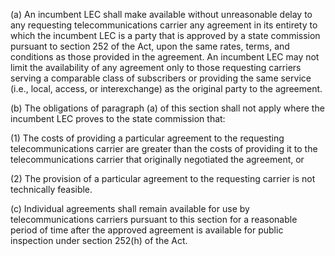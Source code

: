 (a) An incumbent LEC shall make available without unreasonable delay to any requesting telecommunications carrier any agreement in its entirety to which the incumbent LEC is a party that is approved by a state commission pursuant to section 252 of the Act, upon the same rates, terms, and conditions as those provided in the agreement. An incumbent LEC may not limit the availability of any agreement only to those requesting carriers serving a comparable class of subscribers or providing the same service (i.e., local, access, or interexchange) as the original party to the agreement.

(b) The obligations of paragraph (a) of this section shall not apply where the incumbent LEC proves to the state commission that:

(1) The costs of providing a particular agreement to the requesting telecommunications carrier are greater than the costs of providing it to the telecommunications carrier that originally negotiated the agreement, or

(2) The provision of a particular agreement to the requesting carrier is not technically feasible.

(c) Individual agreements shall remain available for use by telecommunications carriers pursuant to this section for a reasonable period of time after the approved agreement is available for public inspection under section 252(h) of the Act.

